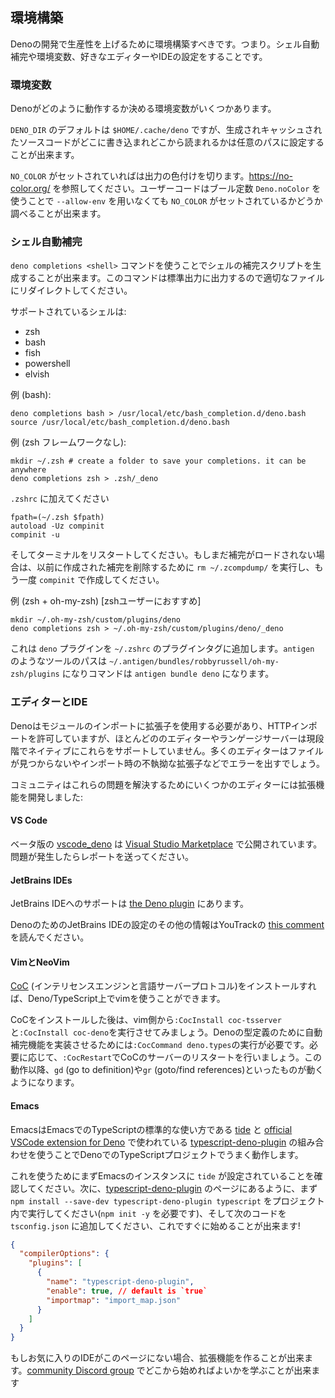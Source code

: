 <!-- ## Set up your environment -->
## 環境構築

<!--
To productively get going with Deno you should set up your environment. This
means setting up shell autocomplete, environmental variables and your editor or
IDE of choice.
-->
Denoの開発で生産性を上げるために環境構築すべきです。つまり。シェル自動補完や環境変数、好きなエディターやIDEの設定をすることです。

<!-- ### Environmental variables -->
### 環境変数

<!-- There are several env vars that control how Deno behaves: -->
Denoがどのように動作するか決める環境変数がいくつかあります。

<!--
`DENO_DIR` defaults to `$HOME/.cache/deno` but can be set to any path to control
where generated and cached source code is written and read to.
-->
`DENO_DIR` のデフォルトは `$HOME/.cache/deno` ですが、生成されキャッシュされたソースコードがどこに書き込まれどこから読まれるかは任意のパスに設定することが出来ます。

<!--
`NO_COLOR` will turn off color output if set. See https://no-color.org/. User
code can test if `NO_COLOR` was set without having `--allow-env` by using the
boolean constant `Deno.noColor`.
-->
`NO_COLOR` がセットされていればは出力の色付けを切ります。https://no-color.org/ を参照してください。ユーザーコードはブール定数 `Deno.noColor` を使うことで `--allow-env` を用いなくても `NO_COLOR` がセットされているかどうか調べることが出来ます。

<!-- ### Shell autocomplete -->
### シェル自動補完

<!--
You can generate completion script for your shell using the
`deno completions <shell>` command. The command outputs to stdout so you should
redirect it to an appropriate file.
-->
`deno completions <shell>` コマンドを使うことでシェルの補完スクリプトを生成することが出来ます。このコマンドは標準出力に出力するので適切なファイルにリダイレクトしてください。

<!-- The supported shells are: -->
サポートされているシェルは:

- zsh
- bash
- fish
- powershell
- elvish

<!-- Example (bash): -->
例 (bash):

```shell
deno completions bash > /usr/local/etc/bash_completion.d/deno.bash
source /usr/local/etc/bash_completion.d/deno.bash
```

<!-- Example (zsh without framework): -->
例 (zsh フレームワークなし):

```shell
mkdir ~/.zsh # create a folder to save your completions. it can be anywhere
deno completions zsh > .zsh/_deno
```

<!-- then add this to your `.zshrc` -->
`.zshrc` に加えてください

```shell
fpath=(~/.zsh $fpath)
autoload -Uz compinit
compinit -u
```

<!--
and restart your terminal. note that if completions are still not loading, you
may need to run `rm ~/.zcompdump/` to remove previously generated completions
and then `compinit` to generate them again.
-->
そしてターミナルをリスタートしてください。もしまだ補完がロードされない場合は、以前に作成された補完を削除するために `rm ~/.zcompdump/` を実行し、もう一度 `compinit` で作成してください。

<!-- Example (zsh + oh-my-zsh) [recommended for zsh users] : -->
例 (zsh + oh-my-zsh) [zshユーザーにおすすめ]

```shell
mkdir ~/.oh-my-zsh/custom/plugins/deno
deno completions zsh > ~/.oh-my-zsh/custom/plugins/deno/_deno
```

<!--
After this add deno plugin under plugins tag in `~/.zshrc` file. for tools like
`antigen` path will be `~/.antigen/bundles/robbyrussell/oh-my-zsh/plugins` and
command will be `antigen bundle deno` and so on.
-->
これは `deno` プラグインを `~/.zshrc` のプラグインタグに追加します。`antigen` のようなツールのパスは `~/.antigen/bundles/robbyrussell/oh-my-zsh/plugins` になりコマンドは `antigen bundle deno` になります。

<!-- ### Editors and IDEs -->
### エディターとIDE

<!--
Because Deno requires the use of file extensions for module imports and allows
http imports, and most editors and language servers do not natively support this
at the moment, many editors will throw errors about being unable to find files
or imports having unnecessary file extensions.
-->
Denoはモジュールのインポートに拡張子を使用する必要があり、HTTPインポートを許可していますが、ほとんどののエディターやランゲージサーバーは現段階でネイティブにこれらをサポートしていません。多くのエディターはファイルが見つからないやインポート時の不執拗な拡張子などでエラーを出すでしょう。

<!-- The community has developed extensions for some editors to solve these issues: -->
コミュニティはこれらの問題を解決するためにいくつかのエディターには拡張機能を開発しました:

#### VS Code

<!--
The beta version of [vscode_deno](https://github.com/denoland/vscode_deno) is
published on the
[Visual Studio Marketplace](https://marketplace.visualstudio.com/items?itemName=denoland.vscode-deno).
Please report any issues.
-->
ベータ版の [vscode_deno](https://github.com/denoland/vscode_deno) は [Visual Studio Marketplace](https://marketplace.visualstudio.com/items?itemName=denoland.vscode-deno) で公開されています。問題が発生したらレポートを送ってください。

#### JetBrains IDEs

<!--
Support for JetBrains IDEs is available through
[the Deno plugin](https://plugins.jetbrains.com/plugin/14382-deno).
-->
JetBrains IDEへのサポートは [the Deno plugin](https://plugins.jetbrains.com/plugin/14382-deno) にあります。

<!--
For more information on how to set-up your JetBrains IDE for Deno, read
[this comment](https://youtrack.jetbrains.com/issue/WEB-41607#focus=streamItem-27-4160152.0-0)
on YouTrack.
-->
DenoのためのJetBrains IDEの設定のその他の情報はYouTrackの [this comment](https://youtrack.jetbrains.com/issue/WEB-41607#focus=streamItem-27-4160152.0-0) を読んでください。

<!-- #### Vim and NeoVim -->
#### VimとNeoVim

<!--
Vim works fairly well for Deno/TypeScript if you install
[CoC](https://github.com/neoclide/coc.nvim) (intellisense engine and language
server protocol).
-->
[CoC](https://github.com/neoclide/coc.nvim) (インテリセンスエンジンと言語サーバープロトコル)をインストールすれば、Deno/TypeScript上でvimを使うことができます。

<!--
After CoC is installed, from inside Vim, run`:CocInstall coc-tsserver` and
`:CocInstall coc-deno`. To get autocompletion working for Deno type definitions
run `:CocCommand deno.types`. Optionally restart the CoC server `:CocRestart`.
From now on, things like `gd` (go to definition) and `gr` (goto/find references)
should work.
-->
CoCをインストールした後は、vim側から`:CocInstall coc-tsserver`と`:CocInstall coc-deno`を実行させてみましょう。Denoの型定義のために自動補完機能を実装させるためには`:CocCommand deno.types`の実行が必要です。必要に応じて、`:CocRestart`でCoCのサーバーのリスタートを行いましょう。この動作以降、`gd` (go to definition)や`gr` (goto/find references)といったものが動くようになります。

#### Emacs

<!--
Emacs works pretty well for a TypeScript project targeted to Deno by using a
combination of [tide](https://github.com/ananthakumaran/tide) which is the
canonical way of using TypeScript within Emacs and
[typescript-deno-plugin](https://github.com/justjavac/typescript-deno-plugin)
which is what is used by the
[official VSCode extension for Deno](https://github.com/denoland/vscode_deno).
-->
EmacsはEmacsでのTypeScriptの標準的な使い方である [tide](https://github.com/ananthakumaran/tide) と [official VSCode extension for Deno](https://github.com/denoland/vscode_deno) で使われている [typescript-deno-plugin](https://github.com/justjavac/typescript-deno-plugin) の組み合わせを使うことでDenoでのTypeScriptプロジェクトでうまく動作します。

<!--
To use it, first make sure that `tide` is setup for your instance of Emacs.
Next, as instructed on the
[typescript-deno-plugin](https://github.com/justjavac/typescript-deno-plugin)
page, first `npm install --save-dev typescript-deno-plugin typescript` in your
project (`npm init -y` as necessary), then add the following block to your
`tsconfig.json` and you are off to the races!
-->
これを使うためにまずEmacsのインスタンスに `tide` が設定されていることを確認してください。次に、[typescript-deno-plugin](https://github.com/justjavac/typescript-deno-plugin) のページにあるように、まず `npm install --save-dev typescript-deno-plugin typescript` をプロジェクト内で実行してください(`npm init -y` を必要です)、そして次のコードを `tsconfig.json` に追加してください、これですぐに始めることが出来ます!

```json
{
  "compilerOptions": {
    "plugins": [
      {
        "name": "typescript-deno-plugin",
        "enable": true, // default is `true`
        "importmap": "import_map.json"
      }
    ]
  }
}
```

<!--
If you don't see your favorite IDE on this list, maybe you can develop an
extension. Our [community Discord group](https://discord.gg/deno) can give you
some pointers on where to get started.
-->
もしお気に入りのIDEがこのページにない場合、拡張機能を作ることが出来ます。[community Discord group](https://discord.gg/deno) でどこから始めればよいかを学ぶことが出来ます
